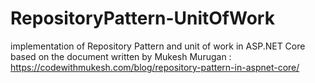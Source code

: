 # RepositoryPattern-UnitOfWork
implementation of Repository Pattern and unit of work in ASP.NET Core based on the document written by Mukesh Murugan :  https://codewithmukesh.com/blog/repository-pattern-in-aspnet-core/

